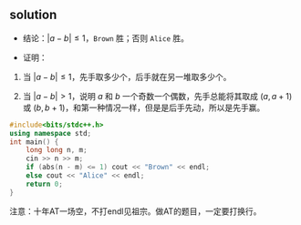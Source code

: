 solution
------------
- 结论：$|a-b| \le 1$，`Brown` 胜；否则 `Alice` 胜。

- 证明：

1. 当 $|a-b| \le 1$，先手取多少个，后手就在另一堆取多少个。

2. 当  $|a-b| > 1$，说明 $a$ 和 $b$ 一个奇数一个偶数，先手总能将其取成 $(a,a+1)$ 或 $(b,b+1)$，和第一种情况一样，但是是后手先动，所以是先手赢。

```cpp
#include<bits/stdc++.h>
using namespace std;
int main() {
	long long n, m;
	cin >> n >> m;
	if (abs(n - m) <= 1) cout << "Brown" << endl;
	else cout << "Alice" << endl;
	return 0;
}
```

注意：十年AT一场空，不打endl见祖宗。做AT的题目，一定要打换行。
